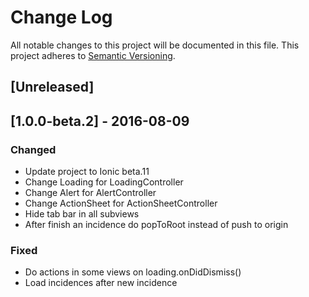 # Change Log
All notable changes to this project will be documented in this file.
This project adheres to [Semantic Versioning](http://semver.org/).

## [Unreleased]

## [1.0.0-beta.2] - 2016-08-09

### Changed
- Update project to Ionic beta.11
- Change Loading for LoadingController
- Change Alert for AlertController
- Change ActionSheet for ActionSheetController
- Hide tab bar in all subviews
- After finish an incidence do popToRoot instead of push to origin

### Fixed
- Do actions in some views on loading.onDidDismiss()
- Load incidences after new incidence
